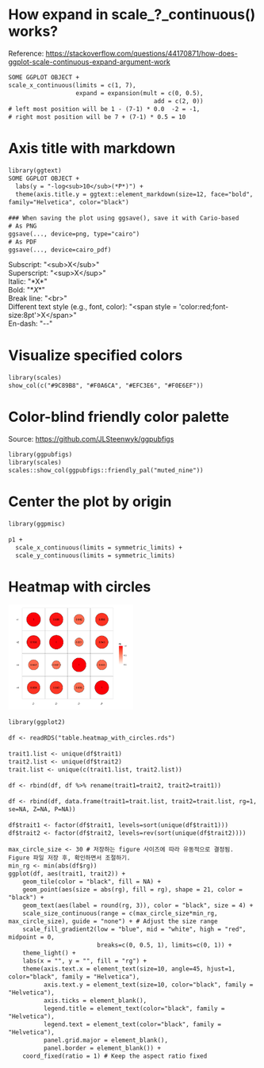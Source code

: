 # How expand in scale_?_continuous() works?
Reference: https://stackoverflow.com/questions/44170871/how-does-ggplot-scale-continuous-expand-argument-work

```
SOME GGPLOT OBJECT +
scale_x_continuous(limits = c(1, 7), 
                   expand = expansion(mult = c(0, 0.5), 
                                         add = c(2, 0))
# left most position will be 1 - (7-1) * 0.0  -2 = -1, 
# right most position will be 7 + (7-1) * 0.5 = 10
```

# Axis title with markdown
```
library(ggtext)
SOME GGPLOT OBJECT +
  labs(y = "-log<sub>10</sub>(*P*)") +
  theme(axis.title.y = ggtext::element_markdown(size=12, face="bold", family="Helvetica", color="black")

### When saving the plot using ggsave(), save it with Cario-based
# As PNG
ggsave(..., device=png, type="cairo")
# As PDF
ggsave(..., device=cairo_pdf)
```

Subscript: "\<sub>X\</sub>"\
Superscript: "\<sup>X\</sup>"\
Italic: "\*X*"\
Bold: "\**X**"\
Break line: "\<br>"\
Different text style (e.g., font, color): "\<span style = 'color:red;font-size:8pt'>X\</span>"\
En-dash: "--"


# Visualize specified colors
```
library(scales)
show_col(c("#9C89B8", "#F0A6CA", "#EFC3E6", "#F0E6EF"))
```
# Color-blind friendly color palette
Source: https://github.com/JLSteenwyk/ggpubfigs
```
library(ggpubfigs)
library(scales)
scales::show_col(ggpubfigs::friendly_pal("muted_nine"))
```

# Center the plot by origin
```
library(ggpmisc)

p1 +
  scale_x_continuous(limits = symmetric_limits) +
  scale_y_continuous(limits = symmetric_limits)
```

# Heatmap with circles

<img src="heatmap_with_circles.png" width=50% height=50%>

```
library(ggplot2)

df <- readRDS("table.heatmap_with_circles.rds")

trait1.list <- unique(df$trait1)
trait2.list <- unique(df$trait2)
trait.list <- unique(c(trait1.list, trait2.list))

df <- rbind(df, df %>% rename(trait1=trait2, trait2=trait1))

df <- rbind(df, data.frame(trait1=trait.list, trait2=trait.list, rg=1, se=NA, Z=NA, P=NA))

df$trait1 <- factor(df$trait1, levels=sort(unique(df$trait1)))
df$trait2 <- factor(df$trait2, levels=rev(sort(unique(df$trait2))))

max_circle_size <- 30 # 저장하는 figure 사이즈에 따라 유동적으로 결정됨. Figure 파일 저장 후, 확인하면서 조절하기.
min_rg <- min(abs(df$rg))
ggplot(df, aes(trait1, trait2)) +
    geom_tile(color = "black", fill = NA) +
    geom_point(aes(size = abs(rg), fill = rg), shape = 21, color = "black") +
    geom_text(aes(label = round(rg, 3)), color = "black", size = 4) +
    scale_size_continuous(range = c(max_circle_size*min_rg, max_circle_size), guide = "none") + # Adjust the size range
    scale_fill_gradient2(low = "blue", mid = "white", high = "red", midpoint = 0, 
                         breaks=c(0, 0.5, 1), limits=c(0, 1)) +
    theme_light() +
    labs(x = "", y = "", fill = "rg") +
    theme(axis.text.x = element_text(size=10, angle=45, hjust=1, color="black", family = "Helvetica"),
          axis.text.y = element_text(size=10, color="black", family = "Helvetica"),
          axis.ticks = element_blank(),
          legend.title = element_text(color="black", family = "Helvetica"),
          legend.text = element_text(color="black", family = "Helvetica"),
          panel.grid.major = element_blank(),
          panel.border = element_blank()) +
    coord_fixed(ratio = 1) # Keep the aspect ratio fixed
```
